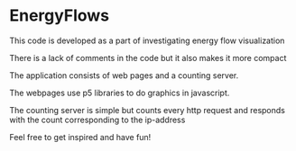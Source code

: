 # EnergyFlows
This code is developed as a part of investigating energy flow visualization

There is a lack of comments in the code but it also makes it more compact


The application consists of web pages and a counting server.

The webpages use p5 libraries to do graphics in javascript.

The counting server is simple but counts every http request and responds with the count corresponding to the ip-address

Feel free to get inspired and have fun!
